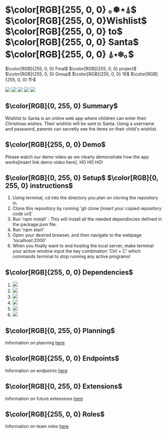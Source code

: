 # $\color[RGB]{255, 0, 0} ｡❅⋆⍋$ $\color[RGB]{255, 0, 0}Wishlist$ $\color[RGB]{255, 0, 0} to$ $\color[RGB]{255, 0, 0} Santa$ $\color[RGB]{255, 0, 0} ⍋⋆❅｡$ 
$\color[RGB]{255, 0, 0} Final$ $\color[RGB]{255, 0, 0} project$ $\color[RGB]{255, 0, 0} Group$ $\color[RGB]{255, 0, 0} 16$ $\color[RGB]{255, 0, 0} 𐂂$

<img src = "https://img.shields.io/badge/Node.js-339933?style=for-the-badge&logo=nodedotjs&logoColor=white" /> <img src = "https://img.shields.io/badge/npm-CB3837?style=for-the-badge&logo=npm&logoColor=white" /> <img src = "https://img.shields.io/badge/CSS3-1572B6?style=for-the-badge&logo=css3&logoColor=white" /> <img src = "https://img.shields.io/badge/SQLite-07405E?style=for-the-badge&logo=sqlite&logoColor=white" /> <img src = "https://img.shields.io/badge/Express.js-000000?style=for-the-badge&logo=express&logoColor=white" />

## $\color[RGB]{0, 255, 0} Summary$

Wishlist to Santa is an online web app where children can enter their Christmas wishes. Their wishlist will be sent to Santa. Using a username and password, parents can secretly see the items on their child's wishlist. 

## $\color[RGB]{255, 0, 0} Demo$ 

Please watch our demo video as we clearly demonstrate how the app works[insert link demo video here]. HO HO HO!

## $\color[RGB]{0, 255, 0} Setup$ $\color[RGB]{0, 255, 0} instructions$

1. Using terminal, cd into the directory you plan on cloning the repository in.
2. Clone this repository by running 'git clone [insert your copied repository code url]'
3. Run 'npm install' : This will install all the needed dependincies defined in the package.json file.
4. Run 'npm start'
5. Open your desired browser, and then navigate to the webpage 'localhost:2000'
6. When you finally want to end hosting the local server, make terminal your active window input the key combination 'Ctrl + C' which commands terminal to stop running any active programs!

## $\color[RGB]{255, 0, 0} Dependencies$

1. <img src = "https://img.shields.io/badge/-better--sqlite3%20-blue" />
2. <img src = "https://img.shields.io/badge/-EJS%20-green" />
3. <img src = "https://img.shields.io/badge/-express.js%20-black" />
4. <img src = "https://img.shields.io/badge/-npm%20minimist-red" />
5. <img src = "https://img.shields.io/badge/-npm%20url-white" />
6. <img src = "https://img.shields.io/badge/-Path-blueviolet" />


## $\color[RGB]{0, 255, 0} Planning$

Information on planning [here](https://github.com/comp426-2022-fall/a99-Group-16/blob/main/docs/Planning.md)
## $\color[RGB]{255, 0, 0} Endpoints$

Information on endpoints [here](https://github.com/comp426-2022-fall/a99-Group-16/blob/main/docs/Endpoints.md) 

## $\color[RGB]{0, 255, 0} Extensions$

Information on future extensions [here](https://github.com/comp426-2022-fall/a99-Group-16/blob/main/docs/Extensions.md)

## $\color[RGB]{255, 0, 0} Roles$
Information on team roles [here](https://github.com/comp426-2022-fall/a99-Group-16/blob/main/docs/Roles.md)
